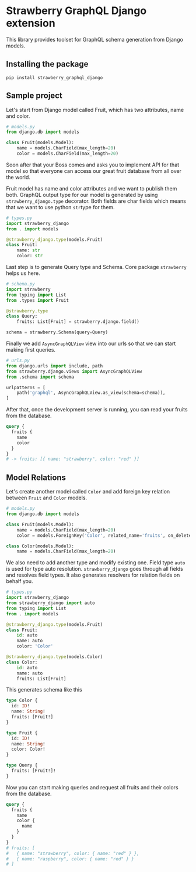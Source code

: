 # Strawberry GraphQL Django extension

This library provides toolset for GraphQL schema generation from Django models.

## Installing the package

```
pip install strawberry_graphql_django
```

## Sample project

Let's start from Django model called Fruit, which has two attributes, name and color.

```python
# models.py
from django.db import models

class Fruit(models.Model):
    name = models.CharField(max_length=20)
    color = models.CharField(max_length=20)
```

Soon after that your Boss comes and asks you to implement API for that model so that everyone can access our great fruit database from all over the world.

Fruit model has name and color attributes and we want to publish them both. GraphQL output type for our model is generated by using `strawberry_django.type` decorator. Both fields are char fields which means that we want to use python `str`type for them.

```python
# types.py
import strawberry_django
from . import models

@strawberry_django.type(models.Fruit)
class Fruit:
    name: str
    color: str
```

Last step is to generate Query type and Schema. Core package `strawberry` helps us here.

```python
# schema.py
import strawberry
from typing import List
from .types import Fruit

@strawberry.type
class Query:
    fruits: List[Fruit] = strawberry.django.field()

schema = strawberry.Schema(query=Query)
```

Finally we add `AsyncGraphQLView` view into our urls so that we can start making first queries.

```python
# urls.py
from django.urls import include, path
from strawberry.django.views import AsyncGraphQLView
from .schema import schema

urlpatterns = [
    path('graphql', AsyncGraphQLView.as_view(schema=schema)),
]
```

After that, once the development server is running, you can read your fruits from the database.

```graphql
query {
  fruits {
    name
    color
  }
}
# -> fruits: [{ name: "strawberry", color: "red" }]
```

## Model Relations

Let's create another model called `Color` and add foreign key relation between `Fruit` and `Color` models.

```python
# models.py
from django.db import models

class Fruit(models.Model):
    name = models.CharField(max_length=20)
    color = models.ForeignKey('Color', related_name='fruits', on_delete=models.CASCADE)

class Color(models.Model):
    name = models.CharField(max_length=20)
```

We also need to add another type and modify existing one. Field type `auto` is used for type auto resolution. `strawberry_django` goes through all fields and resolves field types. It also generates resolvers for relation fields on behalf you.

```python
# types.py
import strawberry_django
from strawberry_django import auto
from typing import List
from . import models

@strawberry_django.type(models.Fruit)
class Fruit:
    id: auto
    name: auto
    color: 'Color'

@strawberry_django.type(models.Color)
class Color:
    id: auto
    name: auto
    fruits: List[Fruit]
```

This generates schema like this

```graphql
type Color {
  id: ID!
  name: String!
  fruits: [Fruit!]
}

type Fruit {
  id: ID!
  name: String!
  color: Color!
}

type Query {
  fruits: [Fruit!]!
}
```

Now you can start making queries and request all fruits and their colors from the database.

```graphql
query {
  fruits {
    name
    color {
      name
    }
  }
}
# fruits: [
#   { name: "strawberry", color: { name: "red" } },
#   { name: "raspberry", color: { name: "red" } }
# ]
```
